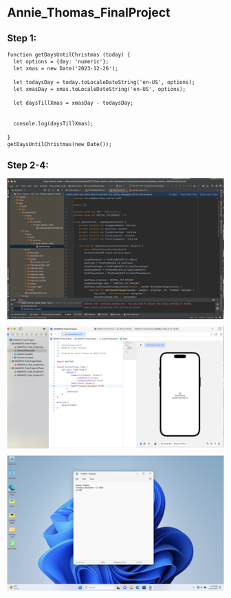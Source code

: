 # Annie_Thomas_FinalProject

## Step 1:

``` 
function getDaysUntilChristmas (today) {
  let options = {day: 'numeric'};
  let xmas = new Date('2023-12-26');

  let todaysDay = today.toLocaleDateString('en-US', options);
  let xmasDay = xmas.toLocaleDateString('en-US', options);

  let daysTillXmas = xmasDay - todaysDay;

  
  console.log(daysTillXmas);

}
getDaysUntilChristmas(new Date());
```

## Step 2-4:

![android](screenshots/android.png)

![ios](screenshots/ios.png)

![parallels](screenshots/parallels.png)


